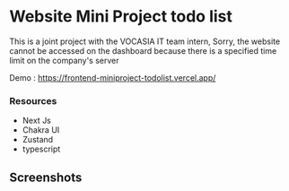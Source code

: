 # Website Mini Project todo list

This is a joint project with the VOCASIA IT team intern, 
Sorry, the website cannot be accessed on the dashboard because there is a specified time limit on the company's server

Demo : https://frontend-miniproject-todolist.vercel.app/

### Resources
-  Next Js
-  Chakra UI
-  Zustand
-  typescript

## Screenshots
